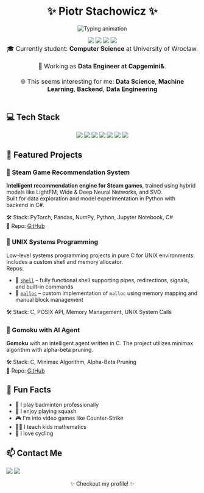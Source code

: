 <h1 align="center">✨ Piotr Stachowicz ✨</h1>

<p align="center">
  <img src="https://readme-typing-svg.demolab.com?font=Fira+Code&weight=500&pause=1000&color=A259FF&center=true&vCenter=true&multiline=true&width=600&height=60&lines=CS+Student+%7C+Data+Engineer;Backend+Developer+%7C+Machine+Learning" alt="Typing animation" />
</p>

<div align="center">
  <img src="https://img.shields.io/badge/Role-Data%20Engineer-%23a259ff?style=for-the-badge&logoColor=white" />
  <img src="https://img.shields.io/badge/Expertise-Machine%20Learning-%23a259ff?style=for-the-badge&logoColor=white" />
  <img src="https://img.shields.io/badge/Skills-Backend%20Development-%23a259ff?style=for-the-badge&logoColor=white" />
  <img src="https://img.shields.io/badge/Focus-Cloud%20Services-%23a259ff?style=for-the-badge&logoColor=white" />
</div>

<p align="center" style="max-width: 700px; margin: auto; font-size: 16px;">
  🎓 Currently student: <strong>Computer Science</strong> at University of Wrocław.<br/><br/>
  💼 Working as <strong>Data Engineer at Capgemini&</strong>.<br/><br/>
  🌐 This seems interesting for me: <strong>Data Science</strong>, <strong>Machine Learning</strong>, <strong>Backend</strong>, <strong>Data Engineering</strong><br/><br/>
</p>

## 💻 Tech Stack

<div align="center">
  <img src="https://img.shields.io/badge/-C++-00599C?style=flat&logo=c%2b%2b&logoColor=white" />
  <img src="https://img.shields.io/badge/-C-000000?style=flat&logo=c&logoColor=white" />
  <img src="https://img.shields.io/badge/-Python-3776AB?style=flat&logo=python&logoColor=white" />
  <img src="https://img.shields.io/badge/-SQL-4479A1?style=flat&logo=postgresql&logoColor=white" />
  <img src="https://img.shields.io/badge/-AWS-FF9900?style=flat&logo=amazon-aws&logoColor=white" />
  <img src="https://img.shields.io/badge/-React-61DAFB?style=flat&logo=react&logoColor=black" />
  <img src="https://img.shields.io/badge/-C%23-68217A?style=flat&logo=c-sharp&logoColor=white" />
</div>

## 📌 Featured Projects

### 🔹 Steam Game Recommendation System
**Intelligent recommendation engine for Steam games**, trained using hybrid models like LightFM, Wide & Deep Neural Networks, and SVD.  
Built for data exploration and model experimentation in Python with backend in C#.

🛠 Stack: PyTorch, Pandas, NumPy, Python, Jupyter Notebook, C#  
📂 Repo: [GitHub](https://github.com/DominikSzczepaniak/GameRecommender)

### 🔹 UNIX Systems Programming
Low-level systems programming projects in pure C for UNIX environments. Includes a custom shell and memory allocator.  
Repos:
- 📂 [`shell`](https://github.com/PiotrStachowicz/shell) – fully functional shell supporting pipes, redirections, signals, and built-in commands  
- 📂 [`malloc`](https://github.com/PiotrStachowicz/malloc) – custom implementation of `malloc` using memory mapping and manual block management

🛠 Stack: C, POSIX API, Memory Management, UNIX System Calls

### 🔹 Gomoku with AI Agent
**Gomoku** with an intelligent agent written in C. The project utilizes minimax algorithm with alpha-beta pruning.

🛠 Stack: C, Minimax Algorithm, Alpha-Beta Pruning  
📂 Repo: [GitHub](https://github.com/PiotrStachowicz/Gomoku)

## 🧠 Fun Facts
- 🏸 I play badminton professionally  
- 🏓 I enjoy playing squash  
- 🎮 I'm into video games like Counter-Strike  
- 👨‍🏫 I teach kids mathematics  
- 🚴 I love cycling  

## 📫 Contact Me

<p>
  <a href="mailto:piotrekstachowicz1@gmail.com"><img src="https://img.shields.io/badge/email-%23D14836.svg?&style=flat&logo=gmail&logoColor=white"/></a>
  <a href="https://www.linkedin.com/in/stachowicz-piotr"><img src="https://img.shields.io/badge/linkedin-%230077B5.svg?&style=flat&logo=linkedin&logoColor=white" /></a>
</p>

<p align="center">✨ Checkout my profile! ✨</p>
